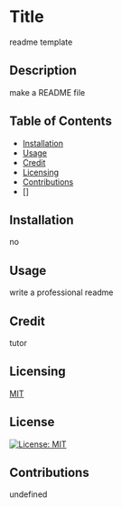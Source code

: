 
  # Title
  readme template
  ## Description
  make a README file
  ## Table of Contents
  * [Installation](#installation)
  * [Usage](#usage)
  * [Credit](#credit)
  * [Licensing](#licensing)
  * [Contributions](#contributions)
  * []
  ## Installation
  no
  ## Usage
  write a professional readme
  ## Credit
  tutor
  ## Licensing
  [MIT](https://opensource.org/licenses/MIT)
  ## License
  [![License: MIT](https://img.shields.io/badge/License-MIT-yellow.svg)](https://opensource.org/licenses/MIT)
  ## Contributions
  undefined
